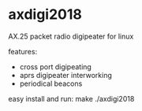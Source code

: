 # axdigi2018
AX.25 packet radio digipeater for linux

features:
- cross port digipeating
- aprs digipeater interworking
- periodical beacons

easy install and run:
make
./axdigi2018

